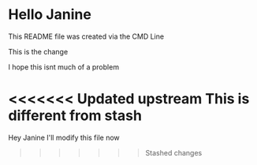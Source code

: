 # Hello Janine

This README file was created via the CMD Line

This is the change

I hope this isnt much of a problem

<<<<<<< Updated upstream
This is different from stash
=======
Hey Janine I'll modify this file now
>>>>>>> Stashed changes
